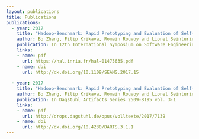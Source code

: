 ```yaml
---
layout: publications
title: Publications
publications:
  - year: 2017
    title: "Hadoop-Benchmark: Rapid Prototyping and Evaluation of Self-Adaptive Behaviors in Hadoop Clusters"
    author: Bo Zhang, Filip Krikava, Romain Rouvoy and Lionel Seinturier
    publication: In 12th International Symposium on Software Engineering for Adaptive and Self-Managing Systems (SEAMS’17)
    links: 
    - name: pdf
      url: https://hal.inria.fr/hal-01475635.pdf
    - name: doi
      url: http://dx.doi.org/10.1109/SEAMS.2017.15
    
  - year: 2017
    title: "Hadoop-Benchmark: Rapid Prototyping and Evaluation of Self-Adaptive Behaviors in Hadoop Clusters (Artifact)"
    author: Bo Zhang, Filip Krikava, Romain Rouvoy and Lionel Seinturier
    publication: In Dagstuhl Artifacts Series 2509-8195 vol. 3-1
    links: 
    - name: pdf
      url: http://drops.dagstuhl.de/opus/volltexte/2017/7139 
    - name: doi
      url: http://dx.doi.org/10.4230/DARTS.3.1.1
---
```

